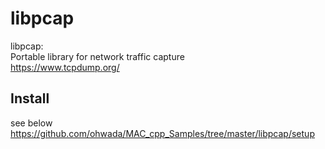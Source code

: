libpcap
===============

libpcap:  
Portable library for network traffic capture  
https://www.tcpdump.org/  



## Install 
see below
https://github.com/ohwada/MAC_cpp_Samples/tree/master/libpcap/setup  
